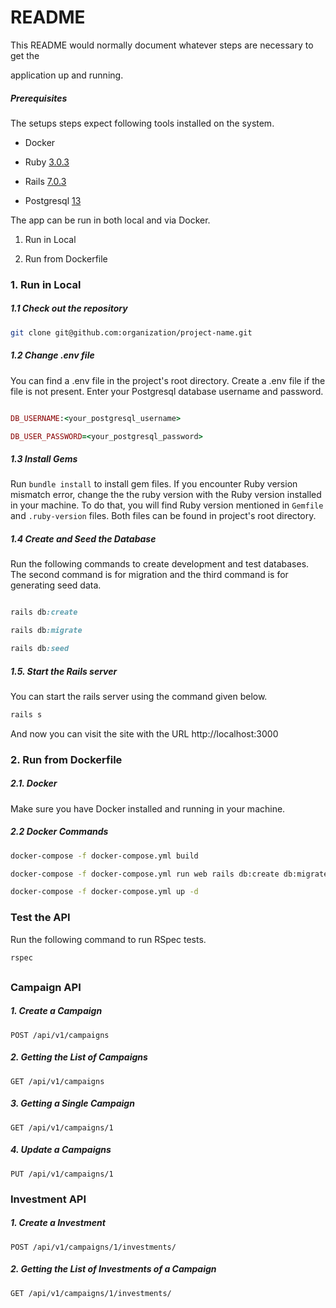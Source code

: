 # README

  

This README would normally document whatever steps are necessary to get the

application up and running.

  

##### Prerequisites

  

The setups steps expect following tools installed on the system.

  

- Docker

- Ruby [3.0.3](https://www.ruby-lang.org/en/news/2021/11/24/ruby-3-0-3-released/)

- Rails [7.0.3](https://rubyonrails.org/2022/5/9/Rails-7-0-3-6-1-6-6-0-5-and-5-2-8-have-been-released)

- Postgresql [13](https://www.postgresql.org/about/news/postgresql-13-released-2077/)

  

The app can be run in both local and via Docker.

  

1. Run in Local

2. Run from Dockerfile

  
  

### 1. Run in Local

  

##### 1.1 Check out the repository

  

```bash
git clone git@github.com:organization/project-name.git
```

  

##### 1.2 Change .env file

You can find a .env file in the project's root directory. Create a .env file if the file is not present. Enter your Postgresql database username and password.

```ruby

DB_USERNAME:<your_postgresql_username>

DB_USER_PASSWORD=<your_postgresql_password>

````

  

##### 1.3 Install Gems

Run <code>bundle install</code> to install gem files. If you encounter Ruby version mismatch error, change the the ruby version with the Ruby version installed in your machine. To do that, you will find Ruby version mentioned in <code>Gemfile</code> and <code>.ruby-version</code> files. Both files can be found in project's root directory.

##### 1.4 Create and Seed the Database

  

Run the following commands to create development and test databases. The second command is for migration and the third command is for generating seed data.

```ruby

rails db:create

rails db:migrate

rails db:seed

````


##### 1.5. Start the Rails server

  

You can start the rails server using the command given below.

  

```ruby
rails s
```

  

And now you can visit the site with the URL http://localhost:3000


### 2. Run from Dockerfile
##### 2.1. Docker
Make sure you have Docker installed and running in your machine.

##### 2.2 Docker Commands
```bash
docker-compose -f docker-compose.yml build
```
```bash
docker-compose -f docker-compose.yml run web rails db:create db:migrate
```
```bash
docker-compose -f docker-compose.yml up -d
```

### Test the API
Run the following command to run RSpec tests.
```ruby
rspec
```
##
###  Campaign API
##### 1. Create a Campaign
```
POST /api/v1/campaigns
```
##### 2. Getting the List of Campaigns
```
GET /api/v1/campaigns
```
##### 3. Getting a Single Campaign
```
GET /api/v1/campaigns/1
```
##### 4. Update a Campaigns
```
PUT /api/v1/campaigns/1
```
###  Investment API
##### 1. Create a Investment
```
POST /api/v1/campaigns/1/investments/
```
##### 2. Getting the List of Investments of a Campaign
```
GET /api/v1/campaigns/1/investments/
```
